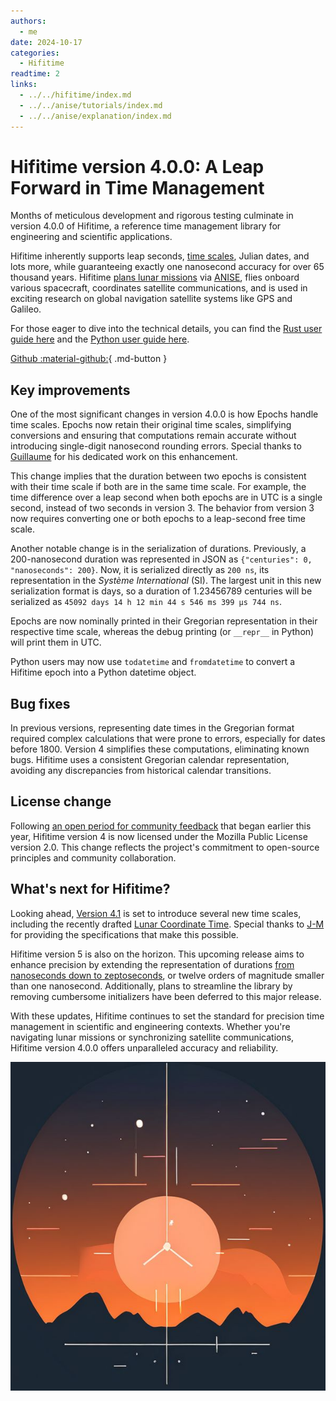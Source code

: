```yaml
---
authors:
  - me
date: 2024-10-17
categories:
  - Hifitime
readtime: 2
links:
  - ../../hifitime/index.md
  - ../../anise/tutorials/index.md
  - ../../anise/explanation/index.md
---
```


# Hifitime version 4.0.0: A Leap Forward in Time Management

Months of meticulous development and rigorous testing culminate in version 4.0.0 of Hifitime, a reference time management library for engineering and scientific applications.

Hifitime inherently supports leap seconds, [time scales](/hifitime/#time-scales), Julian dates, and lots more, while guaranteeing exactly one nanosecond accuracy for over 65 thousand years. Hifitime [plans lunar missions](https://fireflyspace.com/missions/blue-ghost-mission-1/) via [ANISE](/anise/), flies onboard various spacecraft, coordinates satellite communications, and is used in exciting research on global navigation satellite systems like GPS and Galileo.

For those eager to dive into the technical details, you can find the [Rust user guide here](/hifitime/rust/) and the [Python user guide here](/hifitime/python/).

[Github :material-github:](https://github.com/nyx-space/hifitime){ .md-button } 

## Key improvements

One of the most significant changes in version 4.0.0 is how Epochs handle time scales. Epochs now retain their original time scales, simplifying conversions and ensuring that computations remain accurate without introducing single-digit nanosecond rounding errors. Special thanks to [Guillaume](https://github.com/gwbres) for his dedicated work on this enhancement.

This change implies that the duration between two epochs is consistent with their time scale if both are in the same time scale. For example, the time difference over a leap second when both epochs are in UTC is a single second, instead of two seconds in version 3. The behavior from version 3 now requires converting one or both epochs to a leap-second free time scale.

Another notable change is in the serialization of durations. Previously, a 200-nanosecond duration was represented in JSON as `{"centuries": 0, "nanoseconds": 200}`. Now, it is serialized directly as `200 ns`, its representation in the _Système International_ (SI). The largest unit in this new serialization format is days, so a duration of 1.23456789 centuries will be serialized as `45092 days 14 h 12 min 44 s 546 ms 399 μs 744 ns`.

Epochs are now nominally printed in their Gregorian representation in their respective time scale, whereas the debug printing (or `__repr__` in Python) will print them in UTC.

Python users may now use `todatetime` and `fromdatetime` to convert a Hifitime epoch into a Python datetime object.

## Bug fixes

In previous versions, representing date times in the Gregorian format required complex calculations that were prone to errors, especially for dates before 1800. Version 4 simplifies these computations, eliminating known bugs. Hifitime uses a consistent Gregorian calendar representation, avoiding any discrepancies from historical calendar transitions.

## License change

Following [an open period for community feedback](https://github.com/nyx-space/hifitime/discussions/274) that began earlier this year, Hifitime version 4 is now licensed under the Mozilla Public License version 2.0. This change reflects the project's commitment to open-source principles and community collaboration.

## What's next for Hifitime?

Looking ahead, [Version 4.1](https://github.com/nyx-space/hifitime/milestone/17) is set to introduce several new time scales, including the recently drafted [Lunar Coordinate Time](https://github.com/nyx-space/hifitime/issues/291). Special thanks to [J-M](https://github.com/jmfriedt) for providing the specifications that make this possible.

Hifitime version 5 is also on the horizon. This upcoming release aims to enhance precision by extending the representation of durations [from nanoseconds down to zeptoseconds](https://github.com/nyx-space/hifitime/issues/186), or twelve orders of magnitude smaller than one nanosecond. Additionally, plans to streamline the library by removing cumbersome initializers have been deferred to this major release.

With these updates, Hifitime continues to set the standard for precision time management in scientific and engineering contexts. Whether you're navigating lunar missions or synchronizing satellite communications, Hifitime version 4.0.0 offers unparalleled accuracy and reliability.

![blog-post-image](../../assets/hifitime.jpg)
